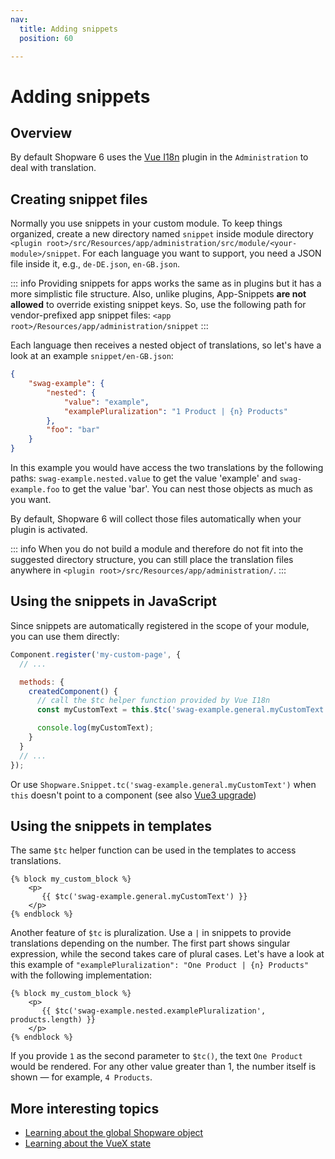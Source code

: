 ```yaml
---
nav:
  title: Adding snippets
  position: 60

---
```


# Adding snippets

## Overview

By default Shopware 6 uses the [Vue I18n](https://kazupon.github.io/vue-i18n/started.html#html) plugin in the `Administration` to deal with translation.

## Creating snippet files

Normally you use snippets in your custom module. To keep things organized, create a new directory named `snippet` inside module directory `<plugin root>/src/Resources/app/administration/src/module/<your-module>/snippet`. For each language you want to support, you need a JSON file inside it, e.g., `de-DE.json`, `en-GB.json`.

::: info
Providing snippets for apps works the same as in plugins but it has a more simplistic file structure. Also, unlike plugins, App-Snippets **are not allowed** to override existing snippet keys. So, use the following path for vendor-prefixed app snippet files: `<app root>/Resources/app/administration/snippet`
:::

Each language then receives a nested object of translations, so let's have a look at an example `snippet/en-GB.json`:

```json
{
    "swag-example": {
        "nested": {
            "value": "example",
            "examplePluralization": "1 Product | {n} Products"
        },
        "foo": "bar"
    }
}
```

In this example you would have access the two translations by the following paths: `swag-example.nested.value` to get the value 'example' and `swag-example.foo` to get the value 'bar'. You can nest those objects as much as you want.

By default, Shopware 6 will collect those files automatically when your plugin is activated.

::: info
When you do not build a module and therefore do not fit into the suggested directory structure, you can still place the translation files anywhere in `<plugin root>/src/Resources/app/administration/`.
:::

## Using the snippets in JavaScript

Since snippets are automatically registered in the scope of your module, you can use them directly:

```javascript
Component.register('my-custom-page', {
  // ...

  methods: {
    createdComponent() {
      // call the $tc helper function provided by Vue I18n 
      const myCustomText = this.$tc('swag-example.general.myCustomText');

      console.log(myCustomText);
    }
  }
  // ...
});
```

Or use `Shopware.Snippet.tc('swag-example.general.myCustomText')` when `this` doesn't point to a component (see also [Vue3 upgrade](../../../../resources/references/upgrades/administration/vue3))

## Using the snippets in templates

The same `$tc` helper function can be used in the templates to access translations.

```twig
{% block my_custom_block %}
    <p>
       {{ $tc('swag-example.general.myCustomText') }}
    </p>
{% endblock %}
```

Another feature of `$tc` is pluralization. Use a `|` in snippets to provide translations depending on the number. The first part shows singular expression, while the second takes care of plural cases.
Let's have a look at this example of `"examplePluralization": "One Product | {n} Products"` with the following implementation:

```twig
{% block my_custom_block %}
    <p>
       {{ $tc('swag-example.nested.examplePluralization', products.length) }}
    </p>
{% endblock %}
```

If you provide `1` as the second parameter to `$tc()`, the text `One Product` would be rendered. For any other value greater than 1, the number itself is shown — for example, `4 Products`.

## More interesting topics

* [Learning about the global Shopware object](the-shopware-object)
* [Learning about the VueX state](https://github.com/shopware/docs/tree/575c2fa12ef272dc25744975e2f1e4d44721f0f1/guides/plugins/plugins/administration/using-vuex-state.md)
